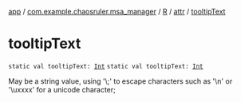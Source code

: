 [app](../../../index.md) / [com.example.chaosruler.msa_manager](../../index.md) / [R](../index.md) / [attr](index.md) / [tooltipText](.)

# tooltipText

`static val tooltipText: `[`Int`](https://kotlinlang.org/api/latest/jvm/stdlib/kotlin/-int/index.html)
`static val tooltipText: `[`Int`](https://kotlinlang.org/api/latest/jvm/stdlib/kotlin/-int/index.html)

May be a string value, using '\\;' to escape characters such as '\\n' or '\\uxxxx' for a unicode character;

